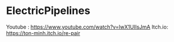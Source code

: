 # ElectricPipelines
Youtube : https://www.youtube.com/watch?v=lwX1UIIsJmA
Itch.io: https://ton-minh.itch.io/re-pair